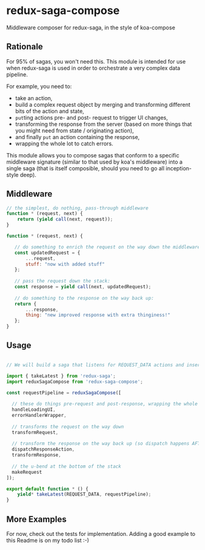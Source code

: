# redux-saga-compose
Middleware composer for redux-saga, in the style of koa-compose

## Rationale

For 95% of sagas, you won't need this. This module is intended for use when redux-saga is used in order to orchestrate a very complex data pipeline.

For example, you need to:

 * take an action, 
 * build a complex request object by merging and transforming different bits of the action and state,
 * `put`ting actions pre- and post- request to trigger UI changes,
 * transforming the response from the server (based on more things that you might need from state / originating action),
 * and finally `put` an action containing the response,
 * wrapping the whole lot to catch errors.
 
This module allows you to compose sagas that conform to a specific middleware signature (similar to that used by koa's middleware) into a single saga (that is itself composible, should you need to go all inception-style deep).

## Middleware

```javascript
// the simplest, do nothing, pass-through middleware
function * (request, next) {
    return (yield call(next, request));
}
```

```javascript
function * (request, next) {

   // do something to enrich the request on the way down the middleware stack:
   const updatedRequest = {
       ...request,
       stuff: "now with added stuff"
   };
   
   // pass the request down the stack:
   const response = yield call(next, updatedRequest);
   
   // do something to the response on the way back up:
   return {
       ...response,
       thing: "new improved response with extra thinginess!"
   };
}
```

## Usage

```javascript

// We will build a saga that listens for REQUEST_DATA actions and insert them into our middleware pipeline.

import { takeLatest } from 'redux-saga';
import reduxSagaCompose from 'redux-saga-compose';

const requestPipeline = reduxSagaCompose([
  
  // these do things pre-request and post-response, wrapping the whole stack.
  handleLoadingUI,
  errorHandlerWrapper,
  
  // transforms the request on the way down
  transformRequest,
  
  // transform the response on the way back up (so dispatch happens AFTER transform)
  dispatchResponseAction,
  transformResponse,
  
  // the u-bend at the bottom of the stack
  makeRequest
]);

export default function * () {
    yield* takeLatest(REQUEST_DATA, requestPipeline);
}

```

## More Examples

For now, check out the tests for implementation. Adding a good example to this Readme is on my todo list :-)
